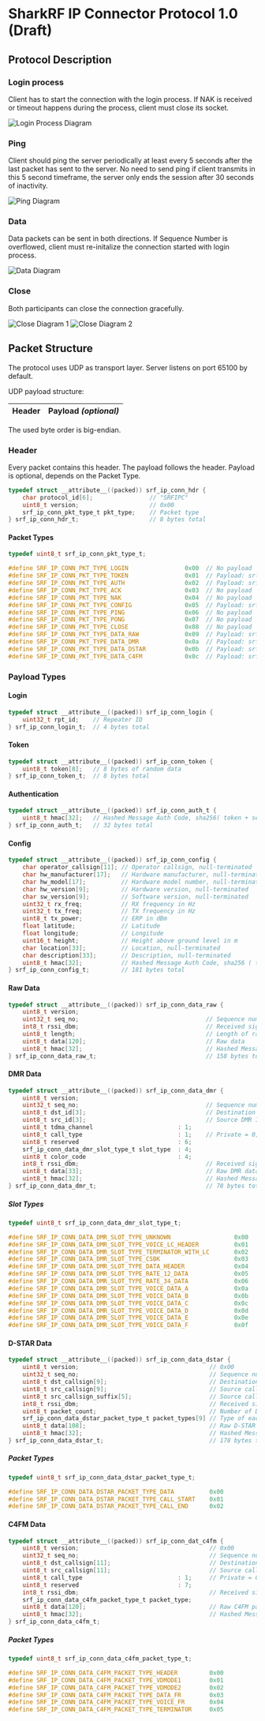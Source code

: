 # SharkRF IP Connector Protocol 1.0 (Draft)

## Protocol Description

### Login process

Client has to start the connection with the login process. If NAK is received or timeout happens during the process, client must close its socket.

<!--
Client->Server: Login
Note right of Server: If Repeater ID is accepted,\nthe server responds with Token,\n otherwise NAK
Server->Client: Token
Note left of Client: Token is used to generate HMAC
Client->Server: Auth
Note right of Server: If authorized,\nthe server replies with ACK,\n otherwise NAK
Server->Client: ACK
Client->Server: Config
Note right of Server: If Config is valid,\nthe server replies with ACK,\n otherwise NAK
Server->Client: ACK
-->
![Login Process Diagram](https://cdn.rawgit.com/akosmarton/e52fced36f0f7748f2ab6ad52517502a/raw/1941176e04990310842efca9443ff3cd97eb4772/diagram-login.svg)

### Ping

Client should ping the server periodically at least every 5 seconds after the last packet has sent to the server. No need to send ping if client transmits in this 5 second timeframe, the server only ends the session after 30 seconds of inactivity.

<!---
participant Client
participant Server
Client->Server: Ping
Server->Client: Pong
-->
![Ping Diagram](https://cdn.rawgit.com/akosmarton/056f75e19987bca3a54152c9e270d8ff/raw/df25347f4b59beb20a43fa52840e5d6b6ef01c7a/diagram-ping.svg)

### Data

Data packets can be sent in both directions.
If Sequence Number is overflowed, client must re-initalize the connection started with login process.

<!--
Client->Server: Data
Client->Server: Data
Server->Client: Data
Client->Server: Data
Server->Client: Data
-->
![Data Diagram](https://cdn.rawgit.com/akosmarton/4e98576fceca53b38bc0f6debcc327b4/raw/b1244833e428a7ef0537b9c10442225f0951b129/diagram-data.svg)

### Close

Both participants can close the connection gracefully.

<!--
Client->Server: Close
-->
<!--
participant Client
participant Server
Server->Client: Close
-->
![Close Diagram 1](https://cdn.rawgit.com/akosmarton/de355c0ffa6450a97cc6da84d68e4223/raw/ebaaea40eabf79e616a29fe2bdbc452b49aeec7a/diagram-close1.svg)	![Close Diagram 2](https://cdn.rawgit.com/akosmarton/97ba1a469ee1b4b52801d7448b971610/raw/67a127845b438c1a67470d7ae791332bf719182a/diagram-close2.svg)

## Packet Structure

The protocol uses UDP as transport layer. Server listens on port 65100 by default.

UDP payload structure:

Header | Payload *(optional)*
--- | ---

The used byte order is big-endian.

### Header

Every packet contains this header. The payload follows the header. Payload is optional, depends on the Packet Type.

```C
typedef struct __attribute__((packed)) srf_ip_conn_hdr {
	char protocol_id[6];				// "SRFIPC"
	uint8_t version;					// 0x00
	srf_ip_conn_pkt_type_t pkt_type;	// Packet type
} srf_ip_conn_hdr_t;					// 8 bytes total
```

#### Packet Types

```C
typedef uint8_t srf_ip_conn_pkt_type_t;

#define SRF_IP_CONN_PKT_TYPE_LOGIN                0x00  // No payload
#define SRF_IP_CONN_PKT_TYPE_TOKEN                0x01  // Payload: srf_ip_conn_token_t 
#define SRF_IP_CONN_PKT_TYPE_AUTH                 0x02  // Payload: srf_ip_conn_auth_t
#define SRF_IP_CONN_PKT_TYPE_ACK                  0x03  // No payload
#define SRF_IP_CONN_PKT_TYPE_NAK                  0x04  // No payload
#define SRF_IP_CONN_PKT_TYPE_CONFIG               0x05  // Payload: srf_ip_conn_config_t
#define SRF_IP_CONN_PKT_TYPE_PING                 0x06  // No payload
#define SRF_IP_CONN_PKT_TYPE_PONG                 0x07  // No payload
#define SRF_IP_CONN_PKT_TYPE_CLOSE                0x08  // No payload
#define SRF_IP_CONN_PKT_TYPE_DATA_RAW             0x09  // Payload: srf_ip_conn_data_raw_t
#define SRF_IP_CONN_PKT_TYPE_DATA_DMR             0x0a  // Payload: srf_ip_conn_data_dmr_t
#define SRF_IP_CONN_PKT_TYPE_DATA_DSTAR           0x0b  // Payload: srf_ip_conn_data_dstar_t
#define SRF_IP_CONN_PKT_TYPE_DATA_C4FM            0x0c  // Payload: srf_ip_conn_data_c4fm_t
```

### Payload Types

#### Login

```C
typedef struct __attribute__((packed)) srf_ip_conn_login {
	uint32_t rpt_id;	// Repeater ID
} srf_ip_conn_login_t;	// 4 bytes total
```

#### Token

```C
typedef struct __attribute__((packed)) srf_ip_conn_token {
	uint8_t token[8];	// 8 bytes of random data
} srf_ip_conn_token_t;	// 8 bytes total
```

#### Authentication

```C
typedef struct __attribute__((packed)) srf_ip_conn_auth_t {
	uint8_t hmac[32];	// Hashed Message Auth Code, sha256( token + secret password )
} srf_ip_conn_auth_t;	// 32 bytes total
```

#### Config

```C
typedef struct __attribute__((packed)) srf_ip_conn_config {
	char operator_callsign[11];	// Operator callsign, null-terminated
	char hw_manufacturer[17];	// Hardware manufacturer, null-terminated
	char hw_model[17];			// Hardware model number, null-terminated
	char hw_version[9];			// Hardware version, null-terminated
	char sw_version[9];			// Software version, null-terminated
	uint32_t rx_freq;			// RX frequency in Hz
	uint32_t tx_freq;			// TX frequency in Hz
	uint8_t tx_power;			// ERP in dBm
	float latitude;				// Latitude
	float longitude;			// Longitude
	uint16_t height;			// Height above ground level in m
	char location[33];			// Location, null-terminated
	char description[33];		// Description, null-terminated
	uint8_t hmac[32];			// Hashed Message Auth Code, sha256 ( token + secret password + all fields of this struct except hmac )
} srf_ip_conn_config_t;			// 181 bytes total
```

#### Raw Data

```C
typedef struct __attribute__((packed)) srf_ip_conn_data_raw {
	uint8_t version;                                     					// 0x00
	uint32_t seq_no;									// Sequence number (starts from 0 and incremented for every data packet for the whole connection)
	int8_t rssi_dbm;									// Received signal strength
	uint8_t length;										// Length of raw data in bytes
	uint8_t data[120];									// Raw data
	uint8_t hmac[32];									// Hashed Message Auth Code, sha256 ( token + secret password + all fields of this struct except hmac )
} srf_ip_conn_data_raw_t;								// 158 bytes total
```

#### DMR Data

```C
typedef struct __attribute__((packed)) srf_ip_conn_data_dmr {
	uint8_t version;                                     					// 0x00
	uint32_t seq_no;									// Sequence number (starts from 0 and incremented for every data packet for the whole connection)
	uint8_t dst_id[3];									// Destination DMR ID
	uint8_t src_id[3];									// Source DMR ID
	uint8_t tdma_channel						: 1;
	uint8_t call_type							: 1;	// Private = 0; Group = 1
	uint8_t reserved							: 6;
	srf_ip_conn_data_dmr_slot_type_t slot_type	: 4;
	uint8_t color_code							: 4;
	int8_t rssi_dbm;									// Received signal strength
	uint8_t data[33];									// Raw DMR data
	uint8_t hmac[32];									// Hashed Message Auth Code, sha256 ( token + secret password + all fields of this struct except hmac )
} srf_ip_conn_data_dmr_t;								// 78 bytes total
```

##### Slot Types

```C
typedef uint8_t srf_ip_conn_data_dmr_slot_type_t;

#define	SRF_IP_CONN_DATA_DMR_SLOT_TYPE_UNKNOWN                  0x00
#define	SRF_IP_CONN_DATA_DMR_SLOT_TYPE_VOICE_LC_HEADER          0x01
#define	SRF_IP_CONN_DATA_DMR_SLOT_TYPE_TERMINATOR_WITH_LC       0x02
#define	SRF_IP_CONN_DATA_DMR_SLOT_TYPE_CSBK                     0x03
#define	SRF_IP_CONN_DATA_DMR_SLOT_TYPE_DATA_HEADER              0x04
#define	SRF_IP_CONN_DATA_DMR_SLOT_TYPE_RATE_12_DATA             0x05
#define	SRF_IP_CONN_DATA_DMR_SLOT_TYPE_RATE_34_DATA             0x06
#define	SRF_IP_CONN_DATA_DMR_SLOT_TYPE_VOICE_DATA_A             0x0a
#define	SRF_IP_CONN_DATA_DMR_SLOT_TYPE_VOICE_DATA_B             0x0b
#define	SRF_IP_CONN_DATA_DMR_SLOT_TYPE_VOICE_DATA_C             0x0c
#define	SRF_IP_CONN_DATA_DMR_SLOT_TYPE_VOICE_DATA_D             0x0d
#define	SRF_IP_CONN_DATA_DMR_SLOT_TYPE_VOICE_DATA_E             0x0e
#define	SRF_IP_CONN_DATA_DMR_SLOT_TYPE_VOICE_DATA_F             0x0f
```

#### D-STAR Data

```C
typedef struct __attribute__((packed)) srf_ip_conn_data_dstar {
    uint8_t version;                                     // 0x00
    uint32_t seq_no;                                     // Sequence number (starts from 0 and incremented for every data packet for the whole connection)
    uint8_t dst_callsign[9];                             // Destination callsign, null-terminated
    uint8_t src_callsign[9];                             // Source callsign, null-terminated
    uint8_t src_callsign_suffix[5];                      // Source callsign suffix, null-terminated
    int8_t rssi_dbm;                                     // Received signal strength
    uint8_t packet_count;                                // Number of D-STAR packets in current packet, max 9
    srf_ip_conn_data_dstar_packet_type_t packet_types[9] // Type of each packet in the current packet
    uint8_t data[108];                                   // Raw D-STAR packet data (12 bytes * 9 packets)
    uint8_t hmac[32];                                    // Hashed Message Auth Code, sha256 ( token + secret password + all fields of this struct except hmac )
} srf_ip_conn_data_dstar_t;                              // 178 bytes total
```

##### Packet Types

```C
typedef uint8_t srf_ip_conn_data_dstar_packet_type_t;

#define SRF_IP_CONN_DATA_DSTAR_PACKET_TYPE_DATA          0x00
#define SRF_IP_CONN_DATA_DSTAR_PACKET_TYPE_CALL_START    0x01
#define SRF_IP_CONN_DATA_DSTAR_PACKET_TYPE_CALL_END      0x02
```

#### C4FM Data

```C
typedef struct __attribute__((packed)) srf_ip_conn_dat_c4fm {
    uint8_t version;                                     // 0x00
    uint32_t seq_no;                                     // Sequence number (starts from 0 and incremented for every data packet for the whole connection)
    uint8_t dst_callsign[11];                            // Destination callsign, null-terminated
    uint8_t src_callsign[11];                            // Source callsign, null-terminated
	uint8_t call_type							: 1;     // Private = 0; Group = 1
	uint8_t reserved							: 7;
    int8_t rssi_dbm;                                     // Received signal strength
	srf_ip_conn_data_c4fm_packet_type_t packet_type;
    uint8_t data[120];                                   // Raw C4FM packet data
    uint8_t hmac[32];                                    // Hashed Message Auth Code, sha256 ( token + secret password + all fields of this struct except hmac )
} srf_ip_conn_data_c4fm_t;
```

##### Packet Types

```C
typedef uint8_t srf_ip_conn_data_c4fm_packet_type_t;

#define	SRF_IP_CONN_DATA_C4FM_PACKET_TYPE_HEADER         0x00
#define	SRF_IP_CONN_DATA_C4FM_PACKET_TYPE_VDMODE1        0x01
#define	SRF_IP_CONN_DATA_C4FM_PACKET_TYPE_VDMODE2        0x02
#define	SRF_IP_CONN_DATA_C4FM_PACKET_TYPE_DATA_FR        0x03
#define	SRF_IP_CONN_DATA_C4FM_PACKET_TYPE_VOICE_FR       0x04
#define	SRF_IP_CONN_DATA_C4FM_PACKET_TYPE_TERMINATOR     0x05
```

